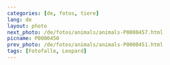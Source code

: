 ```yaml
---
categories: [de, fotos, tiere]
lang: de
layout: photo
next_photo: /de/fotos/animals/animals-P0000457.html
picname: P0000450
prev_photo: /de/fotos/animals/animals-P0000451.html
tags: [Fotofalle, Leopard]
---
```

